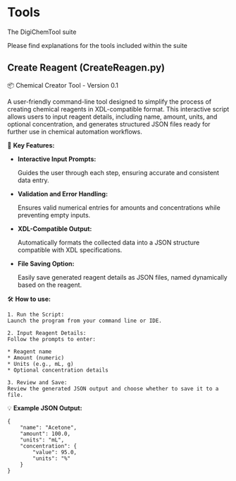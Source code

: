 

# Tools

The DigiChemTool suite

Please find explanations for the tools included within the suite




## Create Reagent (CreateReagen.py)

📦 Chemical Creator Tool - Version 0.1

A user-friendly command-line tool designed to simplify the process of creating chemical reagents in XDL-compatible format. This interactive script allows users to input reagent details, including name, amount, units, and optional concentration, and generates structured JSON files ready for further use in chemical automation workflows.

🚀 **Key Features:**

* **Interactive Input Prompts:** 

    Guides the user through each step, ensuring accurate and consistent data entry.

* **Validation and Error Handling:** 

    Ensures valid numerical entries for amounts and concentrations while preventing empty inputs.

* **XDL-Compatible Output:** 

    Automatically formats the collected data into a JSON structure compatible with XDL specifications.

* **File Saving Option:** 

    Easily save generated reagent details as JSON files, named dynamically based on the reagent.

🛠️ **How to use:**

    1. Run the Script:
    Launch the program from your command line or IDE.

    2. Input Reagent Details:
    Follow the prompts to enter:

    * Reagent name
    * Amount (numeric)
    * Units (e.g., mL, g)
    * Optional concentration details

    3. Review and Save:
    Review the generated JSON output and choose whether to save it to a file.

💡 **Example JSON Output:**

```
{
    "name": "Acetone",
    "amount": 100.0,
    "units": "mL",
    "concentration": {
        "value": 95.0,
        "units": "%"
    }
}
```
